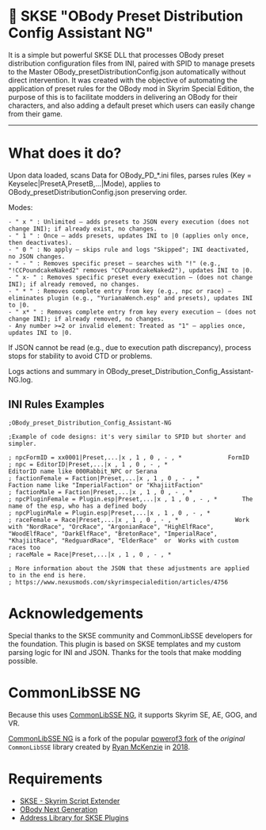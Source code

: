 # 📜 SKSE "OBody Preset Distribution Config Assistant NG"

It is a simple but powerful SKSE DLL that processes OBody preset distribution configuration files from INI, paired with SPID to manage presets to the Master OBody_presetDistributionConfig.json automatically without direct intervention. It was created with the objective of automating the application of preset rules for the OBody mod in Skyrim Special Edition, the purpose of this is to facilitate modders in delivering an OBody for their characters, and also adding a default preset which users can easily change from their game.

---

# What does it do?

Upon data loaded, scans Data for OBody_PD_*.ini files, parses rules (Key = Keyselec|PresetA,PresetB,...|Mode), applies to OBody_presetDistributionConfig.json preserving order.

Modes:

```
- " x " : Unlimited – adds presets to JSON every execution (does not change INI); if already exist, no changes.
- " 1 " : Once – adds presets, updates INI to |0 (applies only once, then deactivates).
- " 0 " : No apply – skips rule and logs "Skipped"; INI deactivated, no JSON changes.
- " - " : Removes specific preset – searches with "!" (e.g., "!CCPoundcakeNaked2" removes "CCPoundcakeNaked2"), updates INI to |0.
- " x- " : Removes specific preset every execution – (does not change INI); if already removed, no changes.
- " * " : Removes complete entry from key (e.g., npc or race) – eliminates plugin (e.g., "YurianaWench.esp" and presets), updates INI to |0.
- " x* " : Removes complete entry from key every execution – (does not change INI); if already removed, no changes.
- Any number >=2 or invalid element: Treated as "1" – applies once, updates INI to |0.
```

If JSON cannot be read (e.g., due to execution path discrepancy), process stops for stability to avoid CTD or problems.

Logs actions and summary in OBody_preset_Distribution_Config_Assistant-NG.log.

## INI Rules Examples

```
;OBody_preset_Distribution_Config_Assistant-NG

;Example of code designs: it's very similar to SPID but shorter and simpler.

; npcFormID = xx0001|Preset,...|x , 1 , 0 , - , *             FormID
; npc = EditorID|Preset,...|x , 1 , 0 , - , *                    EditorID name like 000Rabbit_NPC or Serana
; factionFemale = Faction|Preset,...|x , 1 , 0 , - , *           Faction name like "ImperialFaction" or "KhajiitFaction"
; factionMale = Faction|Preset,...|x , 1 , 0 , - , *
; npcPluginFemale = Plugin.esp|Preset,...|x , 1 , 0 , - , *       The name of the esp, who has a defined body
; npcPluginMale = Plugin.esp|Preset,...|x , 1 , 0 , - , *
; raceFemale = Race|Preset,...|x , 1 , 0 , - , *                Work with "NordRace", "OrcRace", "ArgonianRace", "HighElfRace", "WoodElfRace", "DarkElfRace", "BretonRace", "ImperialRace", "KhajiitRace", "RedguardRace", "ElderRace"  or  Works with custom races too
; raceMale = Race|Preset,...|x , 1 , 0 , - , *

; More information about the JSON that these adjustments are applied to in the end is here.
; https://www.nexusmods.com/skyrimspecialedition/articles/4756
```

# Acknowledgements

Special thanks to the SKSE community and CommonLibSSE developers for the foundation. This plugin is based on SKSE templates and my custom parsing logic for INI and JSON. Thanks for the tools that make modding possible.

# CommonLibSSE NG

Because this uses [CommonLibSSE NG](https://github.com/CharmedBaryon/CommonLibSSE-NG), it supports Skyrim SE, AE, GOG, and VR.

[CommonLibSSE NG](https://github.com/CharmedBaryon/CommonLibSSE-NG) is a fork of the popular [powerof3 fork](https://github.com/powerof3/CommonLibSSE) of the _original_ `CommonLibSSE` library created by [Ryan McKenzie](https://github.com/Ryan-rsm-McKenzie) in [2018](https://github.com/Ryan-rsm-McKenzie/CommonLibSSE/commit/224773c424bdb8e36c761810cdff0fcfefda5f4a).

# Requirements

- [SKSE - Skyrim Script Extender](https://skse.silverlock.org/)
- [OBody Next Generation](https://www.nexusmods.com/skyrimspecialedition/mods/77016)
- [Address Library for SKSE Plugins](https://www.nexusmods.com/skyrimspecialedition/mods/32444)
